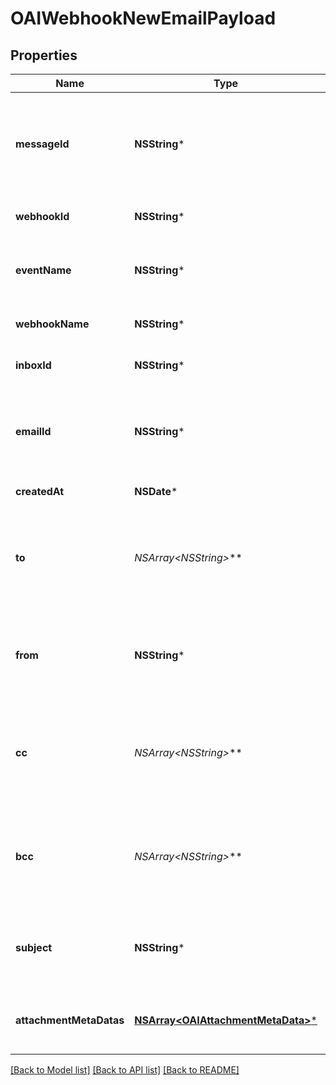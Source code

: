 # OAIWebhookNewEmailPayload

## Properties
Name | Type | Description | Notes
------------ | ------------- | ------------- | -------------
**messageId** | **NSString*** | Idempotent message ID. Store this ID locally or in a database to prevent message duplication. | 
**webhookId** | **NSString*** | ID of webhook entity being triggered | 
**eventName** | **NSString*** | Name of the event type webhook is being triggered for. | 
**webhookName** | **NSString*** | Name of the webhook being triggered | [optional] 
**inboxId** | **NSString*** | Id of the inbox that received an email | 
**emailId** | **NSString*** | ID of the email that was received. Use this ID for fetching the email with the &#x60;EmailController&#x60;. | 
**createdAt** | **NSDate*** | Date time of event creation | 
**to** | **NSArray&lt;NSString*&gt;*** | List of &#x60;To&#x60; recipient email addresses that the email was addressed to. See recipients object for names. | 
**from** | **NSString*** | Who the email was sent from. An email address - see fromName for the sender name. | 
**cc** | **NSArray&lt;NSString*&gt;*** | List of &#x60;CC&#x60; recipients email addresses that the email was addressed to. See recipients object for names. | 
**bcc** | **NSArray&lt;NSString*&gt;*** | List of &#x60;BCC&#x60; recipients email addresses that the email was addressed to. See recipients object for names. | 
**subject** | **NSString*** | The subject line of the email message as specified by SMTP subject header | [optional] 
**attachmentMetaDatas** | [**NSArray&lt;OAIAttachmentMetaData&gt;***](OAIAttachmentMetaData) | List of attachment meta data objects if attachments present | 

[[Back to Model list]](../README#documentation-for-models) [[Back to API list]](../README#documentation-for-api-endpoints) [[Back to README]](../README)


